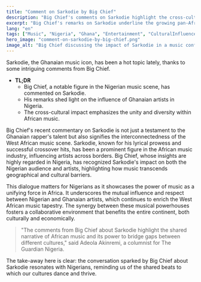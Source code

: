 ```yaml
---
title: "Comment on Sarkodie by Big Chief"
description: "Big Chief's comments on Sarkodie highlight the cross-cultural influence of African music."
excerpt: "Big Chief's remarks on Sarkodie underline the growing pan-African music synergy."
lang: "en"
tags: ["Music", "Nigeria", "Ghana", "Entertainment", "CulturalInfluence"]
hero_image: "comment-on-sarkodie-by-big-chief.png"
image_alt: "Big Chief discussing the impact of Sarkodie in a music conference"
---
```


Sarkodie, the Ghanaian music icon, has been a hot topic lately, thanks to some intriguing comments from Big Chief.

- **TL;DR**
  - Big Chief, a notable figure in the Nigerian music scene, has commented on Sarkodie.
  - His remarks shed light on the influence of Ghanaian artists in Nigeria.
  - The cross-cultural impact emphasizes the unity and diversity within African music.

Big Chief's recent commentary on Sarkodie is not just a testament to the Ghanaian rapper's talent but also signifies the interconnectedness of the West African music scene. Sarkodie, known for his lyrical prowess and successful crossover hits, has been a prominent figure in the African music industry, influencing artists across borders. Big Chief, whose insights are highly regarded in Nigeria, has recognized Sarkodie's impact on both the Nigerian audience and artists, highlighting how music transcends geographical and cultural barriers.

This dialogue matters for Nigerians as it showcases the power of music as a unifying force in Africa. It underscores the mutual influence and respect between Nigerian and Ghanaian artists, which continues to enrich the West African music tapestry. The synergy between these musical powerhouses fosters a collaborative environment that benefits the entire continent, both culturally and economically.

> "The comments from Big Chief about Sarkodie highlight the shared narrative of African music and its power to bridge gaps between different cultures," said Adeola Akinremi, a columnist for The Guardian Nigeria.

The take-away here is clear: the conversation sparked by Big Chief about Sarkodie resonates with Nigerians, reminding us of the shared beats to which our cultures dance and thrive.